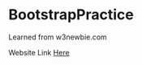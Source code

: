 # BootstrapPractice
Learned from w3newbie.com

Website Link [Here](https://mastprotech.github.io/BootstrapPractice/)
